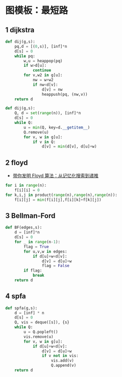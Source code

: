 # 图模板：最短路


## 1 dijkstra

```python
def dij(g,s):
	pq,d = [(0,s)], [inf]*n
	d[s] = 0
	while pq:
		w,u = heappop(pq)
		if w>d[u]:
			continue
		for v,w2 in g[u]:
			nw = w+w2
			if nw<d[v]:
				d[v] = nw
				heappush(pq, (nw,v))
	return d
```

```python
def dij(g,s):
	Q, d = set(range(n)), [inf]*n
	d[s] = 0
	while Q:
		u = min(Q, key=d.__getitem__)
		Q.remove(u)
		for v, w in g[u]:
			if v in Q:
				d[v] = min(d[v], d[u]+w)
```

## 2 floyd

- [带你发明 Floyd 算法：从记忆化搜索到递推](https://leetcode.cn/problems/find-the-city-with-the-smallest-number-of-neighbors-at-a-threshold-distance/solutions/2525946/dai-ni-fa-ming-floyd-suan-fa-cong-ji-yi-m8s51/)

```python
for i in range(n):
    f[i][i] = 0
for k,i,j in product(range(n),range(n),range(n)):
	f[i][j] = min(f[i][j],f[i][k]+f[k][j])
```

## 3 Bellman-Ford 

```python
def BF(edges,s):
	d = [inf]*n
	d[s] = 0
	for _ in range(n-1):
		flag = True
		for u,v,w in edges:
			if d[u]+w<d[v]:
				d[v] = d[u]+w
				flag = False
		if flag:
			break
	return d
```
## 4 spfa

```python []
def spfa(g,s):
    d = [inf] * n
    d[s] = 0
    Q, vis = deque([s]), {s}
    while Q:
        u = Q.popleft()
        vis.remove(u)
        for v, w in g[u]:
            if d[u]+w<d[v]:
                d[v] = d[u]+w
                if v not in vis:
                    vis.add(v)
                    Q.append(v)
    return d
```
